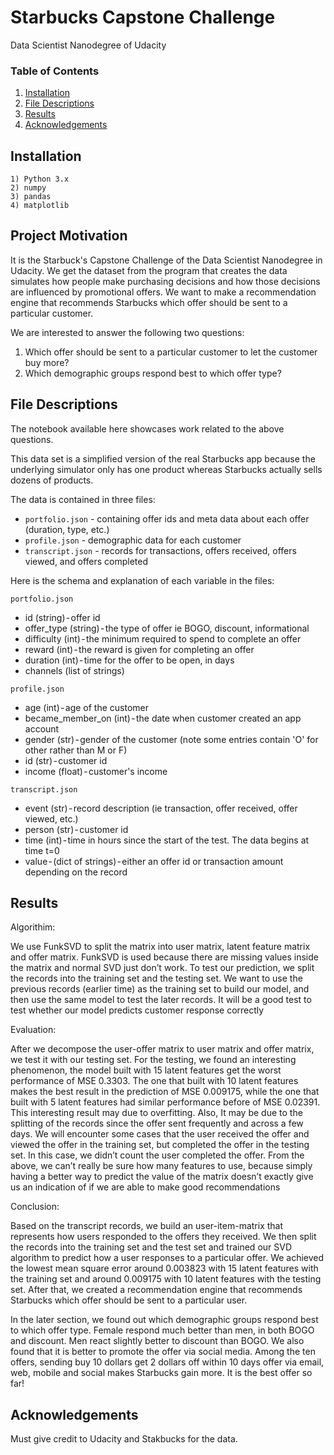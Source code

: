 # Starbucks Capstone Challenge
Data Scientist Nanodegree of Udacity

### Table of Contents

1. [Installation](#installation)
2. [File Descriptions](#files)
3. [Results](#results)
4. [Acknowledgements](#licensing)

## Installation <a name="installation"></a>

	1) Python 3.x
	2) numpy
	3) pandas
	4) matplotlib

## Project Motivation<a name="motivation"></a>

It is the Starbuck's Capstone Challenge of the Data Scientist Nanodegree in Udacity. We get the dataset from the program that creates the data simulates how people make purchasing decisions and how those decisions are influenced by promotional offers. We want to make a recommendation engine that recommends Starbucks which offer should be sent to a particular customer.

We are interested to answer the following two questions:
1. Which offer should be sent to a particular customer to let the customer buy more?
2. Which demographic groups respond best to which offer type?


## File Descriptions

The notebook available here showcases work related to the above questions.  

This data set is a simplified version of the real Starbucks app because the underlying simulator only has one product whereas Starbucks actually sells dozens of products.

The data is contained in three files:
- `portfolio.json` - containing offer ids and meta data about each offer (duration, type, etc.)
- `profile.json` - demographic data for each customer
- `transcript.json` - records for transactions, offers received, offers viewed, and offers completed

Here is the schema and explanation of each variable in the files:

`portfolio.json`
- id (string) - offer id
- offer_type (string) - the type of offer ie BOGO, discount, informational
- difficulty (int) - the minimum required to spend to complete an offer
- reward (int) - the reward is given for completing an offer
- duration (int) - time for the offer to be open, in days
- channels (list of strings)

`profile.json`
- age (int) - age of the customer
- became_member_on (int) - the date when customer created an app account
- gender (str) - gender of the customer (note some entries contain 'O' for other rather than M or F)
- id (str) - customer id
- income (float) - customer's income

`transcript.json`
- event (str) - record description (ie transaction, offer received, offer viewed, etc.)
- person (str) - customer id
- time (int) - time in hours since the start of the test. The data begins at time t=0
- value - (dict of strings) - either an offer id or transaction amount depending on the record


## Results

Algorithim:

We use FunkSVD to split the matrix into user matrix, latent feature matrix and offer matrix. FunkSVD is used because there are missing values inside the matrix and normal SVD just don’t work. To test our prediction, we split the records into the training set and the testing set. We want to use the previous records (earlier time) as the training set to build our model, and then use the same model to test the later records. It will be a good test to test whether our model predicts customer response correctly

Evaluation:

After we decompose the user-offer matrix to user matrix and offer matrix, we test it with our testing set. For the testing, we found an interesting phenomenon, the model built with 15 latent features get the worst performance of MSE 0.3303. The one that built with 10 latent features makes the best result in the prediction of MSE 0.009175, while the one that built with 5 latent features had similar performance before of MSE 0.02391. This interesting result may due to overfitting. Also, It may be due to the splitting of the records since the offer sent frequently and across a few days. We will encounter some cases that the user received the offer and viewed the offer in the training set, but completed the offer in the testing set. In this case, we didn’t count the user completed the offer. From the above, we can’t really be sure how many features to use, because simply having a better way to predict the value of the matrix doesn’t exactly give us an indication of if we are able to make good recommendations


Conclusion:

Based on the transcript records, we build an user-item-matrix that represents how users responded to the offers they received. We then split the records into the training set and the test set and trained our SVD algorithm to predict how a user responses to a particular offer. We achieved the lowest mean square error around 0.003823 with 15 latent features with the training set and around 0.009175 with 10 latent features with the testing set. After that, we created a recommendation engine that recommends Starbucks which offer should be sent to a particular user.

In the later section, we found out which demographic groups respond best to which offer type. Female respond much better than men, in both BOGO and discount. Men react slightly better to discount than BOGO. We also found that it is better to promote the offer via social media. Among the ten offers, sending buy 10 dollars get 2 dollars off within 10 days offer via email, web, mobile and social makes Starbucks gain more. It is the best offer so far!


## Acknowledgements

Must give credit to Udacity and Stakbucks for the data.
